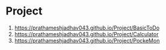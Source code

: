 # Project
1. https://prathameshjadhav043.github.io/Project/BasicToDo
2. https://prathameshjadhav043.github.io/Project/Calculator
3. https://prathameshjadhav043.github.io/Project/PockeMon

